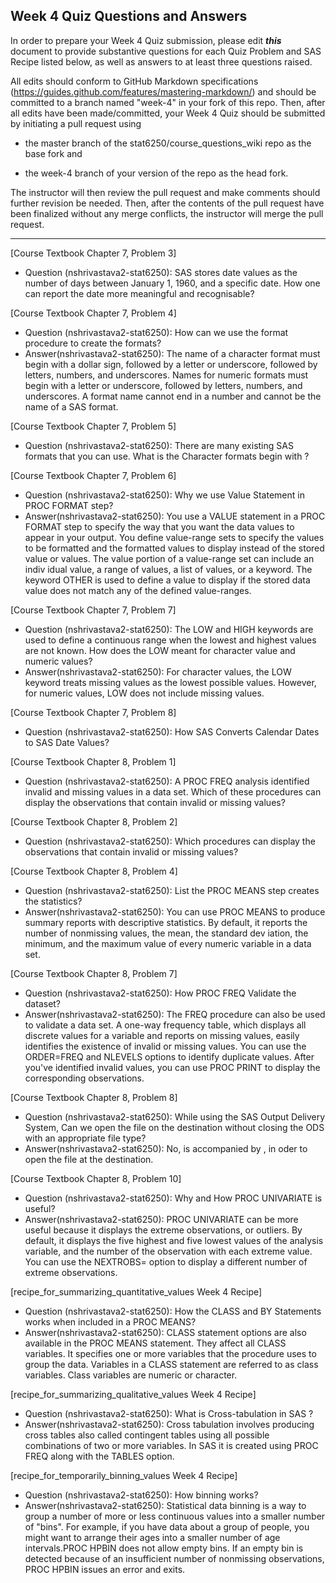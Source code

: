 ## Week 4 Quiz Questions and Answers

In order to prepare your Week 4 Quiz submission, please edit ***this*** document to provide substantive questions for each Quiz Problem and SAS Recipe listed below, as well as answers to at least three questions raised.

All edits should conform to GitHub Markdown specifications (https://guides.github.com/features/mastering-markdown/) and should be committed to a branch named "week-4" in your fork of this repo. Then, after all edits have been made/committed, your Week 4 Quiz should be submitted by initiating a pull request using

- the master branch of the stat6250/course_questions_wiki repo as the base fork and

- the week-4 branch of your version of the repo as the head fork.

The instructor will then review the pull request and make comments should further revision be needed. Then, after the contents of the pull request have been finalized without any merge conflicts, the instructor will merge the pull request.

********************************************************************************



[Course Textbook Chapter 7, Problem 3]
- Question (nshrivastava2-stat6250): SAS stores date values as the number of days between January 1, 1960, and a specific date. How one can report the date more meaningful and recognisable?



[Course Textbook Chapter 7, Problem 4]
- Question (nshrivastava2-stat6250): How can we use the format procedure to create the formats? 
- Answer(nshrivastava2-stat6250): The name of a character format must begin with a dollar sign, followed by a letter or underscore, followed by letters, numbers, and underscores. Names for numeric formats must begin with a letter or underscore, followed by letters, numbers, and underscores. A format name cannot end in a number and cannot be the name of a SAS format. 



[Course Textbook Chapter 7, Problem 5]
- Question (nshrivastava2-stat6250): There are many existing SAS formats that you can use. What is the Character formats begin with ? 



[Course Textbook Chapter 7, Problem 6]
- Question (nshrivastava2-stat6250): Why we use Value Statement in PROC FORMAT step?  
- Answer(nshrivastava2-stat6250): You use a VALUE statement in a PROC FORMAT step to specify the way that you want the data values to appear in your output. You define value-range sets to specify the values to be formatted and the formatted values to display instead of the stored value or values. The value portion of a value-range set can include an indiv idual value, a range of values, a list of values, or a keyword. The keyword OTHER is used to define a value to display if the stored data value does not match any of the defined value-ranges.



[Course Textbook Chapter 7, Problem 7]
- Question (nshrivastava2-stat6250): The LOW and HIGH keywords are used to define a continuous range when the lowest and highest values are not known. How does the LOW meant for character value and numeric values? 
- Answer(nshrivastava2-stat6250):  For character values, the LOW keyword treats missing values as the lowest possible values. However, for numeric values, LOW does not include missing values.



[Course Textbook Chapter 7, Problem 8]
- Question (nshrivastava2-stat6250): How SAS Converts Calendar Dates to SAS Date Values? 



[Course Textbook Chapter 8, Problem 1]
- Question (nshrivastava2-stat6250): A PROC FREQ analysis identified invalid and missing values in a data set. Which of these procedures can display the observations that contain invalid or missing values? 
 


[Course Textbook Chapter 8, Problem 2]
- Question (nshrivastava2-stat6250): Which procedures can display the observations that contain invalid or missing values?



[Course Textbook Chapter 8, Problem 4]
- Question (nshrivastava2-stat6250): List the PROC MEANS step creates the statistics?
- Answer(nshrivastava2-stat6250): You can use PROC MEANS to produce summary reports with descriptive statistics. By default, it reports the number of nonmissing values, the mean, the standard dev iation, the minimum, and the maximum value of every numeric variable in a data set.



[Course Textbook Chapter 8, Problem 7]
- Question (nshrivastava2-stat6250): How PROC FREQ Validate the dataset?  
- Answer(nshrivastava2-stat6250): The FREQ procedure can also be used to validate a data set. A one-way frequency table, which displays all discrete values for a variable and reports on missing values, easily identifies the existence of invalid or missing values. You can use the ORDER=FREQ and NLEVELS options to identify duplicate values. After you've identified invalid values, you can use PROC PRINT to display the corresponding observations. 



[Course Textbook Chapter 8, Problem 8]
- Question (nshrivastava2-stat6250): While using the SAS Output Delivery System, Can we open the file on the destination without closing the ODS with an appropriate file type?
- Answer(nshrivastava2-stat6250): No, <ods pdf file="Path/folder/xyz.pdf"> is accompanied by <ods pdf close>, in oder to open the file at the destination. 



[Course Textbook Chapter 8, Problem 10]
- Question (nshrivastava2-stat6250): Why and How  PROC UNIVARIATE is useful?
- Answer(nshrivastava2-stat6250): PROC UNIVARIATE can be more useful because it displays the extreme observations, or outliers. By default, it displays the five highest and five lowest values of the analysis variable, and the number of the observation with each extreme value. You can use the NEXTROBS= option to display a different number of extreme observations.



[recipe_for_summarizing_quantitative_values Week 4 Recipe]
- Question (nshrivastava2-stat6250):  How the CLASS and BY Statements works when included in a PROC MEANS?
- Answer(nshrivastava2-stat6250):  CLASS statement options are also available in the PROC MEANS statement. They affect all CLASS variables. It specifies one or more variables that the procedure uses to group the data. Variables in a CLASS statement are referred to as class variables. Class variables are numeric or character.



[recipe_for_summarizing_qualitative_values Week 4 Recipe]
- Question (nshrivastava2-stat6250): What is Cross-tabulation in SAS ?
- Answer(nshrivastava2-stat6250): Cross tabulation involves producing cross tables also called contingent tables using all possible combinations of two or more variables. In SAS it is created using PROC FREQ along with the TABLES option.



[recipe_for_temporarily_binning_values Week 4 Recipe]
- Question (nshrivastava2-stat6250):  How binning works?
- Answer(nshrivastava2-stat6250): Statistical data binning is a way to group a number of more or less continuous values into a smaller number of "bins". For example, if you have data about a group of people, you might want to arrange their ages into a smaller number of age intervals.PROC HPBIN does not allow empty bins. If an empty bin is detected because of an insufficient number of nonmissing observations, PROC HPBIN issues an error and exits.



